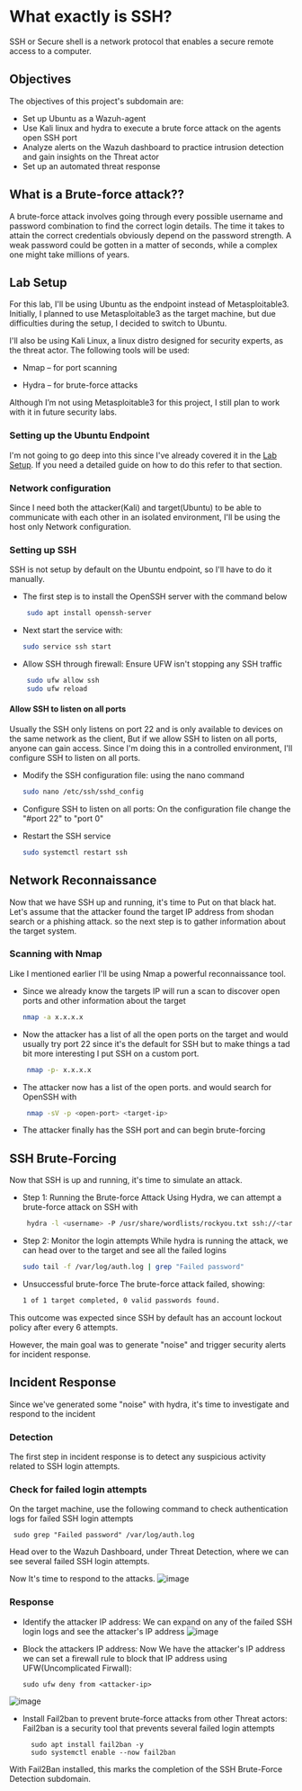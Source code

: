 
# What exactly is SSH?
SSH or Secure shell is a network protocol that enables a secure remote access to a computer.

## Objectives
The objectives of this project's subdomain are:

- Set up Ubuntu as a Wazuh-agent
- Use Kali linux and hydra to execute a brute force attack on the agents open SSH port
- Analyze alerts on the Wazuh dashboard to practice intrusion detection and gain insights on the Threat actor
- Set up an automated threat response

## What is a Brute-force attack??
A brute-force attack involves going through every possible username and password combination to find the correct login details. The time it takes to attain the correct credentials obviously depend on the password strength. A weak password could be gotten in a matter of seconds, while a complex one might take millions of years.

## Lab Setup
For this lab, I'll be using Ubuntu as the endpoint instead of Metasploitable3. Initially, I planned to use Metasploitable3 as the target machine, but due difficulties during the setup, I decided to switch to Ubuntu.

I'll also be using Kali Linux, a linux distro designed for security experts, as the threat actor. The following tools will be used:

- Nmap – for port scanning

- Hydra – for brute-force attacks

Although I’m not using Metasploitable3 for this project, I still plan to work with it in future security labs.

### Setting up the Ubuntu Endpoint
I'm not going to go deep into this since I've already covered it in the [Lab Setup](). If you need a detailed guide on how to do this refer to that section.

### Network configuration
Since I need both the attacker(Kali) and target(Ubuntu) to be able to communicate with each other in an isolated environment, I'll be using the host only Network configuration.

### Setting up SSH
SSH is not setup by default on the Ubuntu endpoint, so I'll have to do it manually.

- The first step is to install the OpenSSH server with the command below
  ``` bash
   sudo apt install openssh-server 

- Next start the service with:
  ``` bash
  sudo service ssh start

- Allow SSH through firewall: Ensure UFW isn't stopping any SSH traffic
  ``` bash
   sudo ufw allow ssh
   sudo ufw reload

#### Allow SSH to listen on all ports
Usually the SSH only listens on port 22 and is only available to devices on the same network as the client, But if we allow SSH to listen on all ports, anyone can gain access. Since I'm doing this in a controlled environment, I'll configure SSH to listen on all ports.

- Modify the SSH configuration file: using the nano command
   ``` bash
  sudo nano /etc/ssh/sshd_config

- Configure SSH to listen on all ports: On the configuration file change the "#port 22" to "port 0"

- Restart the SSH service
  ``` bash
  sudo systemctl restart ssh

## Network Reconnaissance 
Now that we have SSH up and running, it's time to Put on that black hat. Let's assume that the attacker found the target IP address from shodan search or a phishing attack. so the next step is to gather information about the target system.

### Scanning with Nmap
Like I mentioned earlier I'll be using Nmap a powerful reconnaissance tool.

- Since we already know the targets IP will run a scan to discover open ports and other information about the target 
  ``` bash
  nmap -a x.x.x.x

- Now the attacker has a list of all the open ports on the target and would usually try port 22 since it's the default for SSH but to make things a tad bit more interesting I put SSH on a custom port.
  ``` bash
   nmap -p- x.x.x.x

- The attacker now has a list of the open ports. and would search for OpenSSH with
   ``` bash
    nmap -sV -p <open-port> <target-ip>

- The attacker finally has the SSH port and can begin brute-forcing
 
## SSH Brute-Forcing
Now that SSH is up and running, it's time to simulate an attack.

- Step 1: Running the Brute-force Attack
 Using Hydra, we can attempt a brute-force attack on SSH with
  ``` bash
   hydra -l <username> -P /usr/share/wordlists/rockyou.txt ssh://<target-ip>

- Step 2: Monitor the login attempts
  While hydra is running the attack, we can head over to the target and see all the failed logins
  ``` bash
  sudo tail -f /var/log/auth.log | grep "Failed password"

- Unsuccessful brute-force
  The brute-force attack failed, showing:
   ``` bash
   1 of 1 target completed, 0 valid passwords found.
This outcome was expected since SSH by default has an account lockout policy after every 6 attempts. 

However, the main goal was to generate "noise" and trigger security alerts for incident response.

## Incident Response
Since we've generated some "noise" with hydra, it's time to investigate and respond to the incident
 
### Detection 
The first step in incident response is to detect any suspicious activity related to SSH login attempts.

### Check for failed login attempts
  On the target machine, use the following command to check authentication logs for failed SSH login attempts

    
     sudo grep "Failed password" /var/log/auth.log

Head over to the Wazuh Dashboard, under Threat Detection, where we can see several failed SSH login attempts. 

Now It's time to respond to the attacks.
![image](https://github.com/user-attachments/assets/5cca435d-1798-444b-bfcb-2d35d9b22934)

### Response
- Identify the attacker IP address: We can expand on any of the failed SSH login logs and see  the attacker's IP address
![image](https://github.com/user-attachments/assets/2c5b3473-1a33-4634-9b06-795395954db0)

- Block the attackers IP address: Now We have the attacker's IP address we can set a firewall rule to block that IP address using UFW(Uncomplicated Firwall):

      sudo ufw deny from <attacker-ip>
![image](https://github.com/user-attachments/assets/77b77241-dafa-4e8a-a70a-b6a211556e14)

- Install Fail2ban to prevent brute-force attacks from other Threat actors: Fail2ban is a security tool that prevents several failed login attempts

        sudo apt install fail2ban -y
        sudo systemctl enable --now fail2ban

With Fail2Ban installed, this marks the completion of the SSH Brute-Force Detection subdomain.


